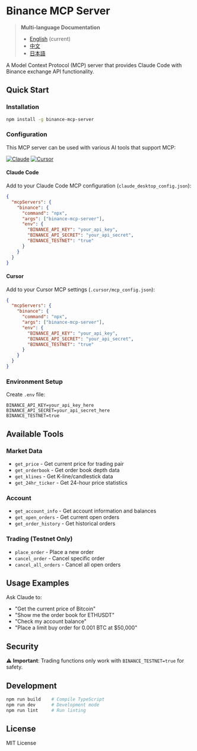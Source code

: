 # Binance MCP Server

> **Multi-language Documentation**
> - [English](README.md) (current)
> - [中文](README_zh.md)
> - [日本語](README_ja.md)

A Model Context Protocol (MCP) server that provides Claude Code with Binance exchange API functionality.

## Quick Start

### Installation

```bash
npm install -g binance-mcp-server
```

### Configuration

This MCP server can be used with various AI tools that support MCP:

[![Claude](https://img.shields.io/badge/Claude-FF6B35?style=for-the-badge&logo=anthropic&logoColor=white)](https://claude.ai)
[![Cursor](https://img.shields.io/badge/Cursor-000000?style=for-the-badge&logo=cursor&logoColor=white)](https://cursor.sh)

#### Claude Code

Add to your Claude Code MCP configuration (`claude_desktop_config.json`):

```json
{
  "mcpServers": {
    "binance": {
      "command": "npx",
      "args": ["binance-mcp-server"],
      "env": {
        "BINANCE_API_KEY": "your_api_key",
        "BINANCE_API_SECRET": "your_api_secret",
        "BINANCE_TESTNET": "true"
      }
    }
  }
}
```

#### Cursor

Add to your Cursor MCP settings (`.cursor/mcp_config.json`):

```json
{
  "mcpServers": {
    "binance": {
      "command": "npx",
      "args": ["binance-mcp-server"],
      "env": {
        "BINANCE_API_KEY": "your_api_key",
        "BINANCE_API_SECRET": "your_api_secret", 
        "BINANCE_TESTNET": "true"
      }
    }
  }
}
```


### Environment Setup

Create `.env` file:
```env
BINANCE_API_KEY=your_api_key_here
BINANCE_API_SECRET=your_api_secret_here
BINANCE_TESTNET=true
```

## Available Tools

### Market Data
- `get_price` - Get current price for trading pair
- `get_orderbook` - Get order book depth data
- `get_klines` - Get K-line/candlestick data
- `get_24hr_ticker` - Get 24-hour price statistics

### Account
- `get_account_info` - Get account information and balances
- `get_open_orders` - Get current open orders
- `get_order_history` - Get historical orders

### Trading (Testnet Only)
- `place_order` - Place a new order
- `cancel_order` - Cancel specific order
- `cancel_all_orders` - Cancel all open orders

## Usage Examples

Ask Claude to:
- "Get the current price of Bitcoin"
- "Show me the order book for ETHUSDT"
- "Check my account balance"
- "Place a limit buy order for 0.001 BTC at $50,000"

## Security

⚠️ **Important**: Trading functions only work with `BINANCE_TESTNET=true` for safety.

## Development

```bash
npm run build    # Compile TypeScript
npm run dev      # Development mode
npm run lint     # Run linting
```

## License

MIT License
